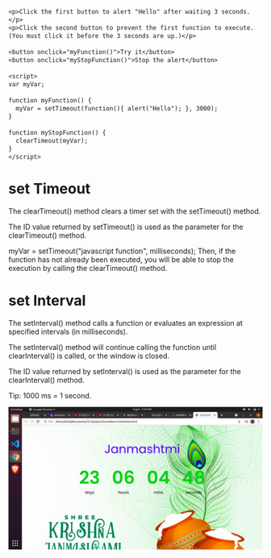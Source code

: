 ```
<p>Click the first button to alert "Hello" after waiting 3 seconds.</p>
<p>Click the second button to prevent the first function to execute. (You must click it before the 3 seconds are up.)</p>

<button onclick="myFunction()">Try it</button>
<button onclick="myStopFunction()">Stop the alert</button>

<script>
var myVar;

function myFunction() {
  myVar = setTimeout(function(){ alert("Hello"); }, 3000);
}

function myStopFunction() {
  clearTimeout(myVar);
}
</script>
```
# set Timeout 

The clearTimeout() method clears a timer set with the setTimeout() method.

The ID value returned by setTimeout() is used as the parameter for the clearTimeout() method.

myVar = setTimeout("javascript function", milliseconds);
Then, if the function has not already been executed, you will be able to stop the execution by calling the clearTimeout() method.

# set Interval

The setInterval() method calls a function or evaluates an expression at specified intervals (in milliseconds).

The setInterval() method will continue calling the function until clearInterval() is called, or the window is closed.

The ID value returned by setInterval() is used as the parameter for the clearInterval() method.

Tip: 1000 ms = 1 second.

![alt text](./project-snapshot.png)
